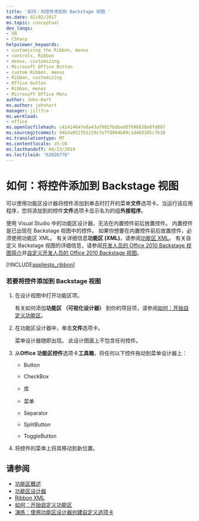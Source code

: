 ```yaml
---
title: '如何：将控件添加到 Backstage 视图 '
ms.date: 02/02/2017
ms.topic: conceptual
dev_langs:
- VB
- CSharp
helpviewer_keywords:
- customizing the Ribbon, menus
- controls, Ribbon
- menus, customizing
- Microsoft Office Button
- custom Ribbon, menus
- Ribbon, customizing
- Office button
- Ribbon, menus
- Microsoft Office Menu
author: John-Hart
ms.author: johnhart
manager: jillfra
ms.workload:
- office
ms.openlocfilehash: c4241464fe8a43af882fbdbad0f898838e8fd897
ms.sourcegitcommit: 94b3a052fb1229c7e7f8804b09c1d403385c7630
ms.translationtype: MT
ms.contentlocale: zh-CN
ms.lasthandoff: 04/23/2019
ms.locfileid: "62826776"
---
```

# <a name="how-to-add-controls-to-the-backstage-view"></a>如何：将控件添加到 Backstage 视图
  可以使用功能区设计器将控件添加到单击时打开的菜单**文件**选项卡。当运行该应用程序，您将添加到的控件**文件**选项卡显示名为的组**外接程序**。

 使用 Visual Studio 中的功能区设计器，无法在内置控件前后放置控件。 内置控件是已出现在 Backstage 视图中的控件。 如果你想要在内置控件前后放置控件，必须使用功能区 XML。 有关详细信息**功能区 (XML)**，请参阅[功能区 XML](../vsto/ribbon-xml.md)。 有关自定义 Backstage 视图的详细信息，请参阅[开发人员的 Office 2010 Backstage 视图简介](http://go.microsoft.com/fwlink/?LinkId=182189)并[自定义开发人员的 Office 2010 Backstage 视图](http://go.microsoft.com/fwlink/?LinkId=182188)。

 [!INCLUDE[appliesto_ribbon](../vsto/includes/appliesto-ribbon-md.md)]

### <a name="to-add-controls-to-backstage-view"></a>若要将控件添加到 Backstage 视图

1. 在设计视图中打开功能区项。

     有关如何添加**功能区 （可视化设计器）** 到你的项目项，请参阅[如何：开始自定义功能区](../vsto/how-to-get-started-customizing-the-ribbon.md)。

2. 在功能区设计器中，单击**文件**选项卡。

     菜单设计器随即出现。 此设计图面上不包含任何控件。

3. 从**Office 功能区控件**选项卡**工具箱**，将任何以下控件拖动到菜单设计器上：

    - Button

    - CheckBox

    - 库

    - 菜单

    - Separator

    - SplitButton

    - ToggleButton

4. 将控件的菜单上将其移动到新位置。

## <a name="see-also"></a>请参阅
- [功能区概述](../vsto/ribbon-overview.md)
- [功能区设计器](../vsto/ribbon-designer.md)
- [Ribbon XML](../vsto/ribbon-xml.md)
- [如何：开始自定义功能区](../vsto/how-to-get-started-customizing-the-ribbon.md)
- [演练：使用功能区设计器创建自定义选项卡](../vsto/walkthrough-creating-a-custom-tab-by-using-the-ribbon-designer.md)
